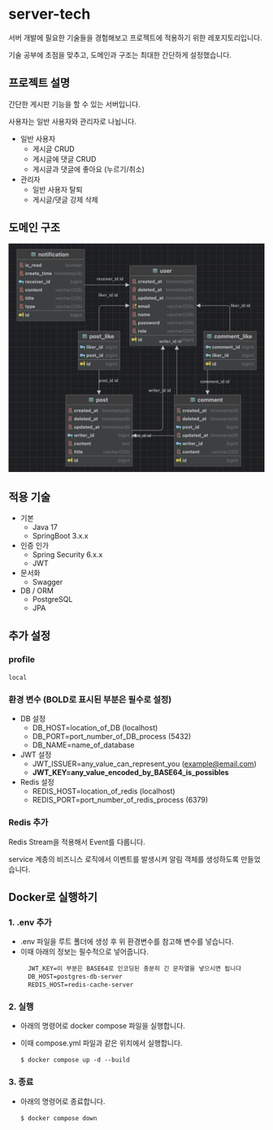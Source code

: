 # server-tech

서버 개발에 필요한 기술들을 경험해보고 프로젝트에 적용하기 위한 레포지토리입니다.

기술 공부에 초점을 맞추고, 도메인과 구조는 최대한 간단하게 설정했습니다.

## 프로젝트 설명

간단한 게시판 기능을 할 수 있는 서버입니다.

사용자는 일반 사용자와 관리자로 나뉩니다.

- 일반 사용자
    - 게시글 CRUD
    - 게시글에 댓글 CRUD
    - 게시글과 댓글에 좋아요 (누르기/취소)
- 관리자
    - 일반 사용자 탈퇴
    - 게시글/댓글 강제 삭제

## 도메인 구조

![photo](/.github/photos/erd.png)

## 적용 기술

- 기본
    - Java 17
    - SpringBoot 3.x.x
- 인증 인가
    - Spring Security 6.x.x
    - JWT
- 문서화
    - Swagger
- DB / ORM
    - PostgreSQL
    - JPA

## 추가 설정
### profile

```local```

### 환경 변수 (**BOLD**로 표시된 부분은 필수로 설정)

- DB 설정
  - DB_HOST=location_of_DB (localhost)
  - DB_PORT=port_number_of_DB_process (5432)
  - DB_NAME=name_of_database
- JWT 설정
  - JWT_ISSUER=any_value_can_represent_you (example@email.com)
  - **JWT_KEY=any_value_encoded_by_BASE64_is_possibles**
- Redis 설정
  - REDIS_HOST=location_of_redis (localhost)
  - REDIS_PORT=port_number_of_redis_process (6379)

### Redis 추가

Redis Stream을 적용해서 Event를 다룹니다.

service 계층의 비즈니스 로직에서 이벤트를 발생시켜 알림 객체를 생성하도록 만들었습니다. 

## Docker로 실행하기

### 1. .env 추가
- .env 파일을 루트 폴더에 생성 후 위 환경변수를 참고해 변수를 넣습니다.
- 이때 아래의 정보는 필수적으로 넣어줍니다.
  ```
    JWT_KEY=이 부분은 BASE64로 인코딩된 충분히 긴 문자열을 넣으시면 됩니다 
    DB_HOST=postgres-db-server
    REDIS_HOST=redis-cache-server
  ```

### 2. 실행
- 아래의 명령어로 docker compose 파일을 실행합니다.
- 이때 compose.yml 파일과 같은 위치에서 실행합니다.
  
  ```$ docker compose up -d --build```

### 3. 종료
- 아래의 명령어로 종료합니다.

  ```$ docker compose down```